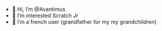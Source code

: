 - 👋 Hi, I’m @Avantimus
- 👀 I’m interested Scratch Jr
- 🌱 I’m a french user (grandfather for my my grandchildren)

<!---
Avantimus/Avantimus is a ✨ special ✨ repository because its `README.md` (this file) appears on your GitHub profile.
You can click the Preview link to take a look at your changes.
--->

